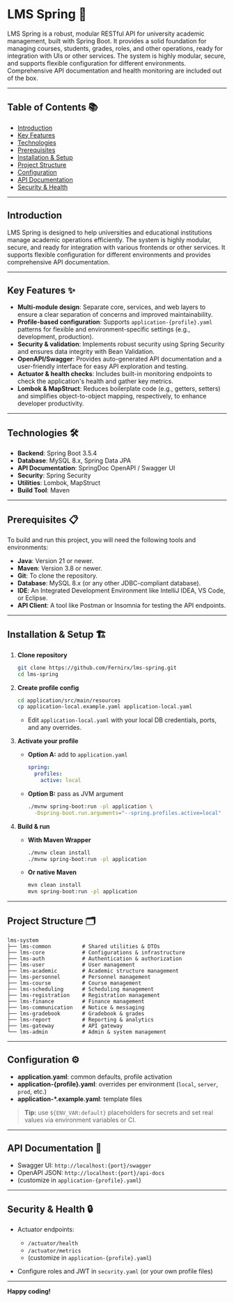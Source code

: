 # LMS Spring 🚀

LMS Spring is a robust, modular RESTful API for university academic management, built with Spring Boot. It provides a solid foundation for managing courses, students, grades, roles, and other operations, ready for integration with UIs or other services. The system is highly modular, secure, and supports flexible configuration for different environments. Comprehensive API documentation and health monitoring are included out of the box.

---

## Table of Contents 📚
- [Introduction](#introduction)
- [Key Features](#key-features)
- [Technologies](#technologies)
- [Prerequisites](#prerequisites)
- [Installation & Setup](#installation--setup)
- [Project Structure](#project-structure)
- [Configuration](#configuration)
- [API Documentation](#api-documentation)
- [Security & Health](#security--health)

---

## Introduction

LMS Spring is designed to help universities and educational institutions manage academic operations efficiently. The system is highly modular, secure, and ready for integration with various frontends or other services. It supports flexible configuration for different environments and provides comprehensive API documentation.

---

## Key Features ✨

* **Multi-module design**: Separate core, services, and web layers to ensure a clear separation of concerns and improved maintainability.
* **Profile-based configuration**: Supports `application-{profile}.yaml` patterns for flexible and environment-specific settings (e.g., development, production).
* **Security & validation**: Implements robust security using Spring Security and ensures data integrity with Bean Validation.
* **OpenAPI/Swagger**: Provides auto-generated API documentation and a user-friendly interface for easy API exploration and testing.
* **Actuator & health checks**: Includes built-in monitoring endpoints to check the application's health and gather key metrics.
* **Lombok & MapStruct**: Reduces boilerplate code (e.g., getters, setters) and simplifies object-to-object mapping, respectively, to enhance developer productivity.

---

## Technologies 🛠️

* **Backend**: Spring Boot 3.5.4
* **Database**: MySQL 8.x, Spring Data JPA
* **API Documentation**: SpringDoc OpenAPI / Swagger UI
* **Security**: Spring Security
* **Utilities**: Lombok, MapStruct
* **Build Tool**: Maven

---

## Prerequisites 📋

To build and run this project, you will need the following tools and environments:

* **Java**: Version 21 or newer.
* **Maven**: Version 3.8 or newer.
* **Git**: To clone the repository.
* **Database**: MySQL 8.x (or any other JDBC-compliant database).
* **IDE**: An Integrated Development Environment like IntelliJ IDEA, VS Code, or Eclipse.
* **API Client**: A tool like Postman or Insomnia for testing the API endpoints.

---

## Installation & Setup 🏗️

1. **Clone repository**

   ```bash
   git clone https://github.com/Fernirx/lms-spring.git
   cd lms-spring
   ```

2. **Create profile config**

   ```bash
   cd application/src/main/resources
   cp application-local.example.yaml application-local.yaml
   ```

    * Edit `application-local.yaml` with your local DB credentials, ports, and any overrides.

3. **Activate your profile**

    * **Option A:** add to `application.yaml`

      ```yaml
      spring:
        profiles:
          active: local
      ```
    * **Option B:** pass as JVM argument

      ```bash
      ./mvnw spring-boot:run -pl application \
        -Dspring-boot.run.arguments="--spring.profiles.active=local"
      ```

4. **Build & run**

    * **With Maven Wrapper**

      ```bash
      ./mvnw clean install
      ./mvnw spring-boot:run -pl application
      ```
    * **Or native Maven**

      ```bash
      mvn clean install
      mvn spring-boot:run -pl application
      ```

---

## Project Structure 🗂️

```
lms-system
├── lms-common          # Shared utilities & DTOs
├── lms-core            # Configurations & infrastructure
├── lms-auth            # Authentication & authorization
├── lms-user            # User management
├── lms-academic        # Academic structure management
├── lms-personnel       # Personnel management
├── lms-course          # Course management
├── lms-scheduling      # Scheduling management
├── lms-registration    # Registration management
├── lms-finance         # Finance management
├── lms-communication   # Notice & messaging
├── lms-gradebook       # Gradebook & grades
├── lms-report          # Reporting & analytics
├── lms-gateway         # API gateway
└── lms-admin           # Admin & system management
```

---

## Configuration ⚙️

* **application.yaml**: common defaults, profile activation
* **application-{profile}.yaml**: overrides per environment (`local`, `server`, `prod`, etc.)
* **application-\*.example.yaml**: template files

> **Tip:** use `${ENV_VAR:default}` placeholders for secrets and set real values via environment variables or CI.

---

## API Documentation 📖

* Swagger UI: `http://localhost:{port}/swagger`
* OpenAPI JSON: `http://localhost:{port}/api-docs`
* (customize in `application-{profile}.yaml`)

---

## Security & Health 🔒

* Actuator endpoints:

    * `/actuator/health`
    * `/actuator/metrics`
    * (customize in `application-{profile}.yaml`)
* Configure roles and JWT in `security.yaml` (or your own profile files)

---

**Happy coding!**
